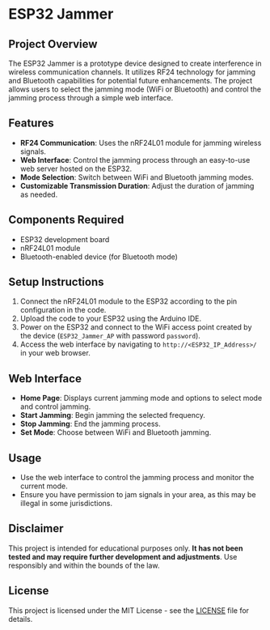# ESP32 Jammer

## Project Overview
The ESP32 Jammer is a prototype device designed to create interference in wireless communication channels. It utilizes RF24 technology for jamming and Bluetooth capabilities for potential future enhancements. The project allows users to select the jamming mode (WiFi or Bluetooth) and control the jamming process through a simple web interface.

## Features
- **RF24 Communication**: Uses the nRF24L01 module for jamming wireless signals.
- **Web Interface**: Control the jamming process through an easy-to-use web server hosted on the ESP32.
- **Mode Selection**: Switch between WiFi and Bluetooth jamming modes.
- **Customizable Transmission Duration**: Adjust the duration of jamming as needed.

## Components Required
- ESP32 development board
- nRF24L01 module
- Bluetooth-enabled device (for Bluetooth mode)

## Setup Instructions
1. Connect the nRF24L01 module to the ESP32 according to the pin configuration in the code.
2. Upload the code to your ESP32 using the Arduino IDE.
3. Power on the ESP32 and connect to the WiFi access point created by the device (`ESP32_Jammer_AP` with password `password`).
4. Access the web interface by navigating to `http://<ESP32_IP_Address>/` in your web browser.

## Web Interface
- **Home Page**: Displays current jamming mode and options to select mode and control jamming.
- **Start Jamming**: Begin jamming the selected frequency.
- **Stop Jamming**: End the jamming process.
- **Set Mode**: Choose between WiFi and Bluetooth jamming.

## Usage
- Use the web interface to control the jamming process and monitor the current mode.
- Ensure you have permission to jam signals in your area, as this may be illegal in some jurisdictions.

## Disclaimer
This project is intended for educational purposes only. **It has not been tested and may require further development and adjustments**. Use responsibly and within the bounds of the law.

## License
This project is licensed under the MIT License - see the [LICENSE](LICENSE) file for details.
